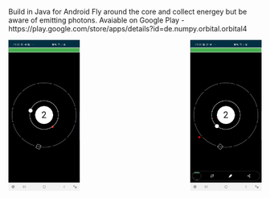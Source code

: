 <p>Build in Java for Android
Fly around the core and collect energey but be aware of emitting photons.
Avaiable on Google Play - https://play.google.com/store/apps/details?id=de.numpy.orbital.orbital4 </p>
<img align="left" width="" height="300" src="/app/atomicorbit1.jpg">
<img align="right" width="" height="300" src="/app/atomicorbit2.jpg">
